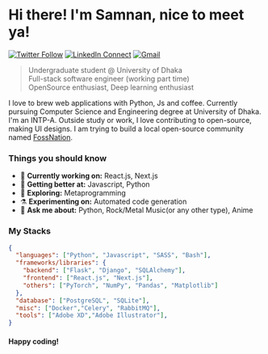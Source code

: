 # Hi there! I'm Samnan, nice to meet ya!

[![Twitter Follow](https://img.shields.io/badge/dynamic/json.svg?color=222244&labelColor=000000&logo=twitter&logoColor=f5f7fe&label=&query=%24[0].followers_count&url=https%3A%2F%2Fcdn.syndication.twimg.com%2Fwidgets%2Ffollowbutton%2Finfo.json%3Fscreen_names%3DSamnanRahee&suffix=%20Followers)](https://twitter.com/SamnanRahee)
[![LinkedIn Connect](https://img.shields.io/badge/%20-Connect-black?color=222244&labelColor=000000&logo=linkedin&logoColor=f5f7fe)](https://www.linkedin.com/in/geektrovert/)
[![Gmail](https://img.shields.io/badge/%20-Send%20Mail-black?color=222244&labelColor=000000&logo=gmail&logoColor=f5f7fe)](mailto:samnan.rahee.96@gmail.com?subject=From%20GitHub&&body=Hi,%20there.%20Found%20you%20on%20GitHub!%20Let's%20talk%20about...)

> Undergraduate student @ University of Dhaka <br />
> Full-stack software engineer (working part time) <br />
> OpenSource enthusiast, Deep learning enthusiast

I love to brew web applications with Python, Js and coffee. Currently pursuing Computer Science and Engineering degree at University of Dhaka. I'm an INTP-A. Outside study or work, I love contributing to open-source, making UI designs. I am trying to build a local open-source community named [FossNation](https://www.facebook.com/groups/FOSSNation).

### Things you should know

- 🔭 <b>Currently working on:</b> React.js, Next.js
- 🌱 <b>Getting better at:</b> Javascript, Python
- 🤔 <b>Exploring:</b> Metaprogramming
- ⚗️ <b>Experimenting on:</b> Automated code generation
- 💬 <b>Ask me about:</b> Python, Rock/Metal Music(or any other type), Anime

### My Stacks

```json
{
  "languages": ["Python", "Javascript", "SASS", "Bash"],
  "frameworks/libraries": {
    "backend": ["Flask", "Django", "SQLAlchemy"],
    "frontend": ["React.js", "Next.js"],
    "others": ["PyTorch", "NumPy", "Pandas", "Matplotlib"]
  },
  "database": ["PostgreSQL", "SQLite"],
  "misc": ["Docker","Celery", "RabbitMQ"],
  "tools": ["Adobe XD","Adobe Illustrator"],
}
```

#### Happy coding!
